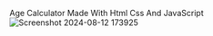 Age Calculator Made With Html Css And JavaScript![Screenshot 2024-08-12 173925](https://github.com/user-attachments/assets/01efe943-c811-4efc-acbd-4abdcb094cce)
